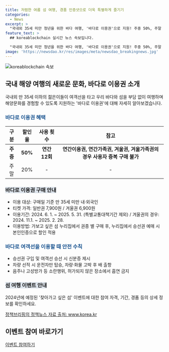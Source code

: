 ```yaml
---
title: 저렴한 여름 섬 여행, 경품 인증샷으로 더욱 특별하게 즐기기
categories:
  - News
excerpt: >
  "국내외 35세 미만 청년을 위한 바다 여행, '바다로 이용권'으로 지원! 주중 50%, 주말 20% 할인 혜택. 섬에 가고 싶다면 2024 '찾아가고 싶은 섬' 이벤트 참여해 경품도 받자! 단, 안전수칙을 잊지 말고. 자세한 사항은 국가정책포털 "정책브리핑"에서 확인 가능."
feature_text: >
  ## koreablockchain 실시간 뉴스 속보입니다.

  "국내외 35세 미만 청년을 위한 바다 여행, '바다로 이용권'으로 지원! 주중 50%, 주말 20% 할인 혜택. 섬에 가고 싶다면 2024 '찾아가고 싶은 섬' 이벤트 참여해 경품도 받자! 단, 안전수칙을 잊지 말고. 자세한 사항은 국가정책포털 "정책브리핑"에서 확인 가능."
image: 'https://newsdao.kr/res/images/meta/newsdao_breakingnews.jpg'
---
```


<p><img src="https://newsdao.kr/res/images/meta/newsdao_breakingnews.jpg" alt="koreablockchain 속보" /></p>

<h2 data-ke-size="size26">국내 해양 여행의 새로운 문화, 바다로 이용권 소개</h2>

<p data-ke-size="size16">국내외 만 35세 이하의 젊은이들이 여객선을 타고 우리 바다와 섬을 부담 없이 여행하며 해양문화를 경험할 수 있도록 지원하는 '바다로 이용권'에 대해 자세히 알아보겠습니다.</p>

<h3><b><span style="color: #1a5490;">바다로 이용권 혜택</span></b></h3>

<table>
<thead>
<tr>
<th>구분</th>
<th>할인율</th>
<th>사용 횟수</th>
<th>참고</th>
</tr>
</thead>
<tbody>
<tr>
<td style="text-align: center; height: 17px;"><b>주중</b></td>
<td style="text-align: center; height: 17px;"><b>50%</b></td>
<td style="text-align: center; height: 17px;"><b>연간 12회</b></td>
<td style="text-align: center; height: 17px;"><b>연간이용권, 연간가족권, 겨울권, 겨울가족권의 경우  사용자 중복 구매 불가</b></td>
</tr>
<tr>
<td style="text-align: center; height: 17px;">주말</td>
<td style="text-align: center; height: 17px;">20%</td>
<td style="text-align: center; height: 17px;">-</td>
<td style="text-align: center; height: 17px;">-</td>
</tr>
</tbody>
</table>

<h3><b><span style="background-color: #21538527;">바다로 이용권 구매 안내</span></b></h3>

<ul>
<li>이용 대상: 구매일 기준 만 35세 미만 내·외국인</li>
<li>티켓 가격: 일반권 7,900원 / 겨울권 6,900원</li>
<li>이용기간: 2024. 6. 1. ~ 2025. 5. 31. (특별교통대책기간 제외) / 겨울권의 경우: 2024. 11.1. ~ 2025. 2. 28.</li>
<li>이용방법: 가보고 싶은 섬 누리집에서 권종 별 구매 후, 누리집에서 승선권 예매 시 본인인증으로 할인 적용</li>
</ul>

<h3><b><span style="color: #1a5490;">바다로 여객선을 이용할 때 안전 수칙</span></b></h3>

<ul>
<li>승선권 구입 및 여객선 승선 시 신분증 제시</li>
<li>차량 선적 시 운전자만 탑승, 차량·화물 고박 후 배 출항</li>
<li>음주나 고성방가 등 소란행위, 허가되지 않은 장소에서 흡연 금지</li>
</ul>

<h3><b><span style="background-color: #21538527;">섬 여행 이벤트 안내</span></b></h3>

<p data-ke-size="size16">2024년에 예정된 '찾아가고 싶은 섬' 이벤트에 대한 참여 자격, 기간, 경품 등의 상세 정보를 확인하세요.</p>

<p data-ke-size="size16"><a href="https://www.korea.kr/policy/creativeIsland.do">정책브리핑의 정책뉴스 자료 출처: www.korea.kr</a></p>

<h2 data-ke-size="size26">이벤트 참여 바로가기</h2>

<p data-ke-size="size16"><a href="https://www.badaaro.co.kr/event2024">이벤트 참여하기</a></p>

<p data-ke-size="size16">&nbsp;</p>


